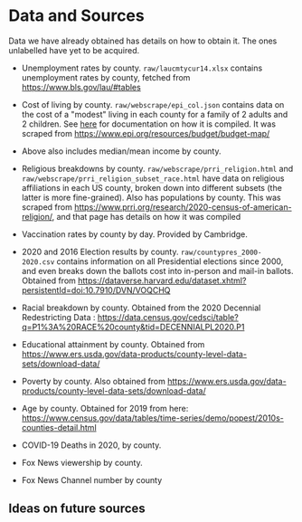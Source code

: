 # Data and Sources


Data we have already obtained has details on how to obtain it. The ones unlabelled have yet to be acquired.

* Unemployment rates by county. `raw/laucmtycur14.xlsx` contains unemployment rates by county, fetched from https://www.bls.gov/lau/#tables

* Cost of living by county. `raw/webscrape/epi_col.json` contains data on the cost of a "modest" living in each county for a family of 2 adults and 2 children. See [here](https://www.epi.org/publication/family-budget-calculator-documentation/) for documentation on how it is compiled. It was scraped from https://www.epi.org/resources/budget/budget-map/ 

* Above also includes median/mean income by county.

* Religious breakdowns by county. `raw/webscrape/prri_religion.html` and `raw/webscrape/prri_religion_subset_race.html` have data on religious affiliations in each US county, broken down into different subsets (the latter is more fine-grained). Also has populations by county. This was scraped from https://www.prri.org/research/2020-census-of-american-religion/, and that page has details on how it was compiled

* Vaccination rates by county by day. Provided by Cambridge.

* 2020 and 2016 Election results by county. `raw/countypres_2000-2020.csv` contains information on all Presidential elections since 2000, and even breaks down the ballots cost into in-person and mail-in ballots. Obtained from https://dataverse.harvard.edu/dataset.xhtml?persistentId=doi:10.7910/DVN/VOQCHQ 

* Racial breakdown by county. Obtained from the 2020 Decennial Redestricting Data : https://data.census.gov/cedsci/table?q=P1%3A%20RACE%20county&tid=DECENNIALPL2020.P1 

* Educational attainment by county. Obtained from https://www.ers.usda.gov/data-products/county-level-data-sets/download-data/

* Poverty by county. Also obtained from https://www.ers.usda.gov/data-products/county-level-data-sets/download-data/ 

* Age by county. Obtained for 2019 from here: https://www.census.gov/data/tables/time-series/demo/popest/2010s-counties-detail.html 

* COVID-19 Deaths in 2020, by county.

* Fox News viewership by county.

* Fox News Channel number by county

## Ideas on future sources




